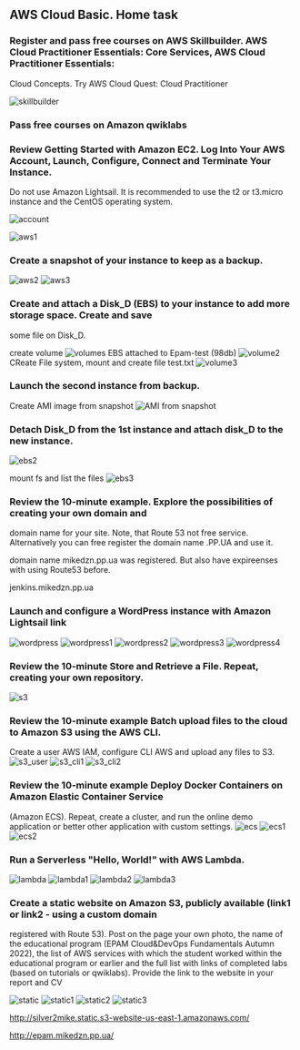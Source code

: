 ## AWS Cloud Basic. Home task

### Register and pass free courses on AWS Skillbuilder. AWS Cloud Practitioner Essentials: Core Services, AWS Cloud Practitioner Essentials: 
Cloud Concepts. Try AWS Cloud Quest: Cloud Practitioner

![skillbuilder]()

### Pass free courses on Amazon qwiklabs

### Review Getting Started with Amazon EC2. Log Into Your AWS Account, Launch, Configure, Connect and Terminate Your Instance. 
Do not use Amazon Lightsail. It is recommended to use the t2 or t3.micro instance and the CentOS operating system.

![account]()

![aws1]()

### Create a snapshot of your instance to keep as a backup.

![aws2]()
![aws3]()

### Create and attach a Disk_D (EBS) to your instance to add more storage space. Create and save 
some file on Disk_D.

create volume
![volumes]()
EBS attached to Epam-test (98db)
![volume2]()
CReate File system, mount and create file test.txt
![volume3]()

### Launch the second instance from backup.
Create AMI image from snapshot
![AMI from snapshot]()

### Detach Disk_D from the 1st instance and attach disk_D to the new instance.
![ebs2]()

mount fs and list the files
![ebs3]()

### Review the 10-minute example. Explore the possibilities of creating your own domain and 
domain name for your site. Note, that Route 53 not free service. Alternatively you can free 
register the domain name .PP.UA and use it.

domain name mikedzn.pp.ua was registered. But also have expireenses with using Route53 before.

jenkins.mikedzn.pp.ua 

### Launch and configure a WordPress instance with Amazon Lightsail link
![wordpress]()
![wordpress1]()
![wordpress2]()
![wordpress3]()
![wordpress4]()

### Review the 10-minute Store and Retrieve a File. Repeat, creating your own repository.
![s3]()

### Review the 10-minute example Batch upload files to the cloud to Amazon S3 using the AWS CLI.
Create a user AWS IAM, configure CLI AWS and upload any files to S3. 
![s3_user]()
![s3_cli1]()
![s3_cli2]()


### Review the 10-minute example Deploy Docker Containers on Amazon Elastic Container Service 
(Amazon ECS). Repeat, create a cluster, and run the online demo application or better other
application with custom settings.
![ecs]()
![ecs1]()
![ecs2]()

### Run a Serverless "Hello, World!" with AWS Lambda.
![lambda]()
![lambda1]()
![lambda2]()
![lambda3]()

### Create a static website on Amazon S3, publicly available (link1 or link2 - using a custom domain 
registered with Route 53). Post on the page your own photo, the name of the educational 
program (EPAM Cloud&DevOps Fundamentals Autumn 2022), the list of AWS services with 
which the student worked within the educational program or earlier and the full list with links 
of completed labs (based on tutorials or qwiklabs). Provide the link to the website in your report
and CV

![static]()
![static1]()
![static2]()
![static3]()

http://silver2mike.static.s3-website-us-east-1.amazonaws.com/

http://epam.mikedzn.pp.ua/
